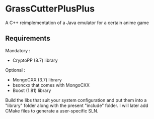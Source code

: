 # GrassCutterPlusPlus
A C++ reimplementation of a Java emulator for a certain anime game

## Requirements
Mandatory :
- CryptoPP (8.7) library

Optional :
- MongoCXX (3.7) library
- bsoncxx that comes with MongoCXX
- Boost (1.81) library 

Build the libs that suit your system configuration and put them into a "library" folder along with the present "include" folder.
I will later add CMake files to generate a user-specific SLN.
